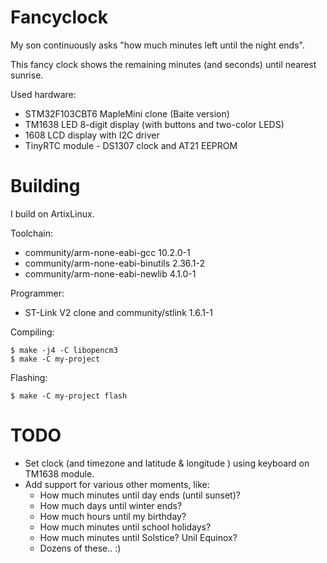 # Fancyclock

My son continuously asks "how much minutes left until the night ends".

This fancy clock shows the remaining minutes (and seconds) until nearest sunrise.

Used hardware:

* STM32F103CBT6 MapleMini clone (Baite version)
* TM1638 LED 8-digit display (with buttons and two-color LEDS)
* 1608 LCD display with I2C driver
* TinyRTC module - DS1307 clock and AT21 EEPROM

# Building

I build on ArtixLinux.

Toolchain:
* community/arm-none-eabi-gcc 10.2.0-1
* community/arm-none-eabi-binutils 2.36.1-2
* community/arm-none-eabi-newlib 4.1.0-1

Programmer:
* ST-Link V2 clone and community/stlink 1.6.1-1

Compiling:
```
$ make -j4 -C libopencm3
$ make -C my-project
```

Flashing:
```
$ make -C my-project flash
```

# TODO

* Set clock (and timezone and latitude & longitude ) using keyboard on TM1638 module.
* Add support for various other moments, like:
  - How much minutes until day ends (until sunset)?
  - How much days until winter ends?
  - How much hours until my birthday?
  - How much minutes until school holidays?
  - How much minutes until Solstice? Unil Equinox?
  - Dozens of these.. :)


